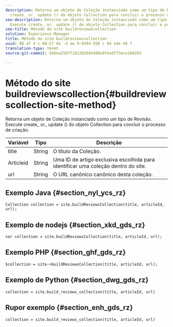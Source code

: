 ```yaml
---
description: Retorna um objeto de Coleção instanciado como um tipo de Revisão. Execute
  create_ or_ update () do objeto Collection para concluir o processo de criação.
seo-description: Retorna um objeto de Coleção instanciado como um tipo de Revisão.
  Execute create_ or_ update () do objeto Collection para concluir o processo de criação.
seo-title: Método do site buildreviewscollection
solution: Experience Manager
title: Método do site buildreviewscollection
uuid: 88 af 4 c 68-57 de -4 ae 9-9394-550 c 94 ede 48 f
translation-type: tm+mt
source-git-commit: 566ea2587f101202045488e9f4edf73ece100293

---
```



# Método do site buildreviewscollection{#buildreviewscollection-site-method}

Retorna um objeto de Coleção instanciado como um tipo de Revisão. Execute create_ or_ update () do objeto Collection para concluir o processo de criação.

| Variável | Tipo | Descrição |
|--- |--- |--- |
| title | String | O título da Coleção. |
| Articleid | String | Uma ID de artigo exclusiva escolhida para identificar uma coleção dentro do site. |
| url | String | O URL canônico canônico desta coleção. |


## Exemplo Java {#section_nyl_ycs_rz}

```
Collection collection = site.buildReviewsCollection(title, articleId, url); 
```

## Exemplo de nodejs {#section_xkd_gds_rz}

```
var collection = site.buildReviewsCollection(title, articleId, url); 
```

## Exemplo PHP {#section_ghf_gds_rz}

```
$collection = site->buildReviewsCollection(title, articleId, url); 
```

## Exemplo de Python {#section_dwg_gds_rz}

```
collection = site.build_reviews_collection(title, articleId, url) 
```

## Rupor exemplo {#section_enh_gds_rz}

```
collection = site.build_reviews_collection(title, articleId, url) 
```

